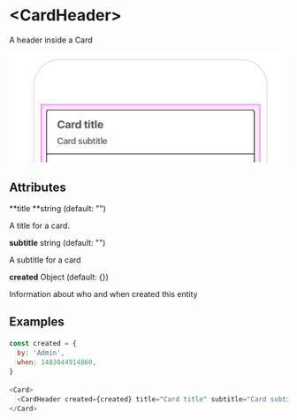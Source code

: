# &lt;CardHeader&gt;

A header inside a Card

![](/assets/CardHeader.png)

## Attributes

**title **string \(default: ""\)

A title for a card.

**subtitle** string \(default: ""\)

A subtitle for a card

**created** Object \(default: {}\)

Information about who and when created this entity

## Examples

```js
const created = {
  by: 'Admin',
  when: 1483044914860,
}

<Card>
  <CardHeader created={created} title="Card title" subtitle="Card subtitle" />
</Card>
```

